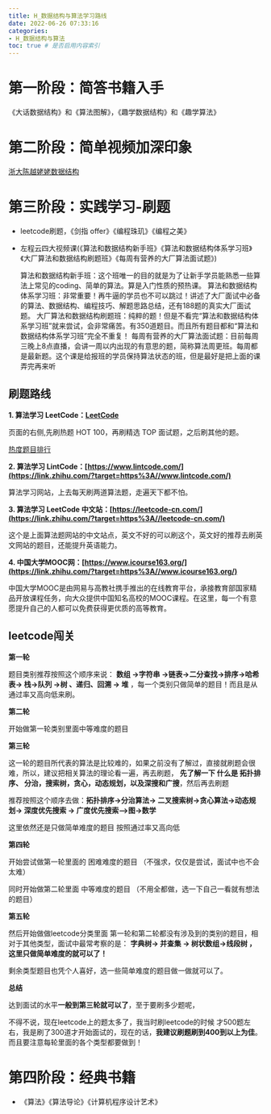 ```yaml
---
title: H_数据结构与算法学习路线
date: 2022-06-26 07:33:16
categories:
- H_数据结构与算法
toc: true # 是否启用内容索引
---
```


# 第一阶段：简答书籍入手

《大话数据结构》和《算法图解》，《趣学数据结构》和《趣学算法》

# 第二阶段：简单视频加深印象

[浙大陈越姥姥数据结构](https://www.bilibili.com/video/BV1JW411i731)

# 第三阶段：实践学习-刷题

- leetcode刷题，《剑指 offer》《编程珠玑》《编程之美》

- 左程云四大视频课(《算法和数据结构新手班》《算法和数据结构体系学习班》《大厂算法和数据结构刷题班》《每周有营养的大厂算法面试题》)

  算法和数据结构新手班：这个班唯一的目的就是为了让新手学员能熟悉一些算法上常见的coding、简单的算法。算是入门性质的预热课。
  算法和数据结构体系学习班：非常重要！再牛逼的学员也不可以跳过！讲述了大厂面试中必备的算法、数据结构、编程技巧、解题思路总结，还有188题的真实大厂面试题。
  大厂算法和数据结构刷题班：纯粹的题！但是不看完“算法和数据结构体系学习班”就来尝试，会非常痛苦。有350道题目。而且所有题目都和“算法和数据结构体系学习班”完全不重复！
  每周有营养的大厂算法面试题：目前每周三晚上8点直播，会讲一周以内出现的有意思的题，简称算法周更班。每周都是最新题。这个课是给报班的学员保持算法状态的班，但是最好是把上面的课弄完再来听

## 刷题路线

**1. 算法学习 LeetCode：[LeetCode](https://leetcode.cn/)**

页面的右侧,先刷热题 HOT 100，再刷精选 TOP 面试题，之后刷其他的题。

[热度题目排行](https://codetop.cc/home)

**2. 算法学习 LintCode：[https://www.lintcode.com/](https://link.zhihu.com/?target=https%3A//www.lintcode.com/)**

算法学习网站，上去每天刷两道算法题，走遍天下都不怕。

**3. 算法学习 LeetCode 中文站：[https://leetcode-cn.com/](https://link.zhihu.com/?target=https%3A//leetcode-cn.com/)**

这个是上面算法题网站的中文站点，英文不好的可以刷这个，英文好的推荐去刷英文网站的题目，还能提升英语能力。

**4. 中国大学MOOC网：[https://www.icourse163.org/](https://link.zhihu.com/?target=https%3A//www.icourse163.org/)**

中国大学MOOC是由网易与高教社携手推出的在线教育平台，承接教育部国家精品开放课程任务，向大众提供中国知名高校的MOOC课程。在这里，每一个有意愿提升自己的人都可以免费获得更优质的高等教育。

## **leetcode闯关**

 **第一轮**

题目类别推荐按照这个顺序来说： **数组 ->字符串 ->链表->二分查找->排序->哈希表-> 栈->队列 ->树 、递归、回溯 -> 堆** ，每一个类别只做简单的题目！而且是从通过率又高向低来刷。

**第二轮**

开始做第一轮类别里面中等难度的题目

**第三轮**

这一轮的题目所代表的算法是比较难的，如果之前没有了解过，直接就刷题会很难，所以，建议把相关算法的理论看一遍，再去刷题， **先了解一下 什么是 拓扑排序、 分治，搜索树，贪心，动态规划，以及深搜和广搜**，然后再去刷题

推荐按照这个顺序去做：**拓扑排序->分治算法-> 二叉搜索树->贪心算法->动态规划-> 深度优先搜索 -> 广度优先搜索-->图->数学**

这里依然还是只做简单难度的题目 按照通过率又高向低

**第四轮**

开始尝试做第一轮里面的 困难难度的题目 （不强求，仅仅是尝试，面试中也不会太难）

同时开始做第二轮里面 中等难度的题目 （不用全都做，选一下自己一看就有想法的题目）

**第五轮**

然后开始做做leetcode分类里面 第一轮和第二轮都没有涉及到的类别的题目，相对于其他类型，面试中最常考察的是： **字典树-> 并查集 -> 树状数组->线段树 ， 这里只做简单难度的就可以了！**

剩余类型题目也凭个人喜好，选一些简单难度的题目做一做就可以了。

**总结**

达到面试的水平**一般到第三轮就可以了**，至于要刷多少题呢，

不得不说，现在leetcode上的题太多了，我当时刷leetcode的时候 才500题左右，我是刷了300道才开始面试的，现在的话，**我建议刷题刷到400到以上为佳**。 而且要注意每轮里面的各个类型都要做到！

# 第四阶段：经典书籍

- 《算法》《算法导论》《计算机程序设计艺术》